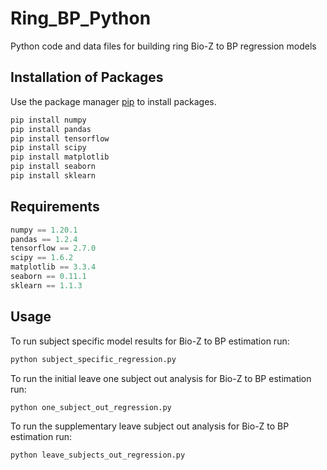 # Ring_BP_Python
Python code and data files for building ring Bio-Z to BP regression models

## Installation of Packages
Use the package manager [pip](https://pip.pypa.io/en/stable/) to install packages.
```bash
pip install numpy 
pip install pandas
pip install tensorflow
pip install scipy
pip install matplotlib
pip install seaborn
pip install sklearn
```

## Requirements
```python
numpy == 1.20.1
pandas == 1.2.4
tensorflow == 2.7.0
scipy == 1.6.2
matplotlib == 3.3.4
seaborn == 0.11.1
sklearn == 1.1.3
```

## Usage
To run subject specific model results for Bio-Z to BP estimation run:
```bash
python subject_specific_regression.py
```
To run the initial leave one subject out analysis for Bio-Z to BP estimation run:
```bash
python one_subject_out_regression.py
```
To run the supplementary leave subject out analysis for Bio-Z to BP estimation run:
```bash
python leave_subjects_out_regression.py
